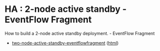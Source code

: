 # HA : 2-node active standby - EventFlow Fragment

How to build a 2-node active standby deployment. - EventFlow Fragment

* [two-node-active-standby-eventflowfragment](src/site/markdown/index.md) ([html](https://plord12.github.io/samples/highavailability/two-node-active-standby/two-node-active-standby-eventflowfragment/))
